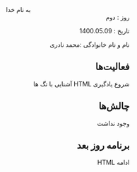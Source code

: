 ﻿<div dir="rtl" align="center">
به نام خدا
</div>
<div dir="rtl" align="right">
روز : دوم

تاریخ : 1400.05.09

نام و نام خانوادگی :محمد نادری

## فعالیت‌ها
شروع یادگیری HTML
آشنایی با تگ ها

## چالش‌ها
وجود نداشت
## برنامه روز بعد
ادامه HTML
</div>